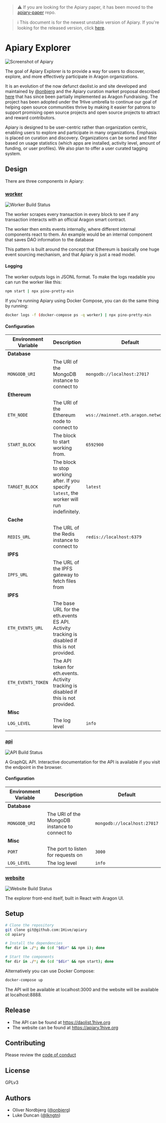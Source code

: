 > ⚠️ If you are looking for the Apiary paper, it has been moved to the [apiary-paper](https://github.com/1hive/apiary-paper) repo.

> ℹ️ This document is for the newest unstable version of Apiary. If you're looking for the released version, click [here](https://github.com/1Hive/apiary/releases/latest).

# Apiary Explorer

![Screenshot of Apiary](.github/screenshot.png)

The goal of Apiary Explorer is to provide a way for users to discover, explore, and more effectively participate in Aragon organizations.

It is an evolution of the now defunct daolist.io and site developed and maintained by [@onbjerg](https://github.com/onbjerg) and the Apiary curation market proposal described [here](https://github.com/1hive/apiary-paper) that has since been partially implemented as Aragon Fundraising. The project has been adopted under the 1Hive umbrella to continue our goal of helping open source communities thrive by making it easier for patrons to support promising open source projects and open source projects to attract and reward contributors.

Apiary is designed to be user-centric rather than organization centric, enabling users to explore and participate in many organizations. Emphasis is placed on curation and discovery. Organizations can be sorted and filter based on usage statistics (which apps are installed, activity level, amount of funding, or user profiles). We also plan to offer a user curated tagging system.

## Design

There are three components in Apiary:

### [worker](/worker)

![Worker Build Status](https://github.com/1Hive/apiary/workflows/Worker%20CI/badge.svg)

The worker scrapes every transaction in every block to see if any transaction interacts with an official Aragon smart contract.

The worker then emits events internally, where different internal components react to them. An example would be an internal component that saves DAO information to the database

This pattern is built around the concept that Ethereum is basically one huge event sourcing mechanism, and that Apiary is just a read model.

#### Logging

The worker outputs logs in JSONL format. To make the logs readable you can run the worker like this:

```sh
npm start | npx pino-pretty-min
```

If you're running Apiary using Docker Compose, you can do the same thing by running:

```sh
docker logs -f (docker-compose ps -q worker) | npx pino-pretty-min
```

#### Configuration

| Environment Variable | Description                                                                                    | Default                       |
| -------------------- | ---------------------------------------------------------------------------------------------- | ----------------------------- |
| **Database**         |                                                                                                |                               |
| `MONGODB_URI`        | The URI of the MongoDB instance to connect to                                                  | `mongodb://localhost:27017`   |
| **Ethereum**         |                                                                                                |                               |
| `ETH_NODE`           | The URI of the Ethereum node to connect to                                                     | `wss://mainnet.eth.aragon.network/ws` |
| `START_BLOCK`        | The block to start working from.                                                               | `6592900`                     |
| `TARGET_BLOCK`       | The block to stop working after. If you specify `latest`, the worker will run indefinitely.    | `latest`                      |
| **Cache**            |                                                                                                |                               |
| `REDIS_URL`          | The URL of the Redis instance to connect to                                                    | `redis://localhost:6379`      |
| **IPFS**             |                                                                                                |                               |
| `IPFS_URL`           | The URL of the IPFS gateway to fetch files from                                                |                               |
| **IPFS**             |                                                                                                |                               |
| `ETH_EVENTS_URL`     | The base URL for the eth.events ES API. Activity tracking is disabled if this is not provided. |                               |
| `ETH_EVENTS_TOKEN`   | The API token for eth.events. Activity tracking is disabled if this is not provided.           |                               |
| **Misc**             |                                                                                                |                               |
| `LOG_LEVEL`          | The log level                                                                                  | `info`                        |

### [api](/api)

![API Build Status](https://github.com/1Hive/apiary/workflows/API%20CI/badge.svg)

A GraphQL API. Interactive documentation for the API is available if you visit the endpoint in the browser.

#### Configuration

| Environment Variable | Description                                   | Default                     |
| -------------------- | --------------------------------------------- | --------------------------- |
| **Database**         |                                               |                             |
| `MONGODB_URI`        | The URI of the MongoDB instance to connect to | `mongodb://localhost:27017` |
| **Misc**             |                                               |                             |
| `PORT`               | The port to listen for requests on            | `3000`                      |
| `LOG_LEVEL`          | The log level                                 | `info`                      |

### [website](/website)

![Website Build Status](https://github.com/1Hive/apiary/workflows/Website%20CI/badge.svg)

The explorer front-end itself, built in React with Aragon UI.

## Setup

```bash
# Clone the repository
git clone git@github.com:1Hive/apiary
cd apiary

# Install the dependencies
for dir in ./*; do (cd "$dir" && npm i); done

# Start the components
for dir in ./*; do (cd "$dir" && npm start); done
```

Alternatively you can use Docker Compose:

```sh
docker-compose up
```

The API will be available at localhost:3000 and the website will be available at localhost:8888.

## Release

- The API can be found at https://daolist.1hive.org
- The website can be found at https://apiary.1hive.org

## Contributing

Please review the [code of conduct](./.github/CODE_OF_CONDUCT.md)

## License

GPLv3

## Authors

- Oliver Nordbjerg ([@onbjerg](https://github.com/onbjerg))
- Luke Duncan ([@lkngtn](https://github.com/lkngtn))
